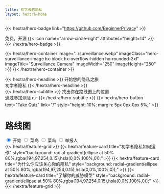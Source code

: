 ```yaml
---
title: 初学者的隐私
layout: hextra-home
---
```


{{< hextra/hero-badge link="https://github.com/BeginnerPrivacy" >}}
  <div class="hx-w-2 hx-h-2 hx-rounded-full hx-bg-primary-400"></div>
  <span>免费，开源</span>
  {{< icon name="arrow-circle-right" attributes="height=14" >}}
{{< /hextra/hero-badge >}}

{{< hextra/hero-container
  image="../surveillance.webp"
  imageClass="hero-surveillance-image hx-block hx-overflow-hidden hx-rounded-3xl"
  imageTitle="Surveillance Camera" 
  imageWidth="250" imageHeight="250" >}}
{{< /hextra/hero-container >}}

<div class="hx-mt-6 hx-mb-6">
{{< hextra/hero-headline >}}
  开始您的隐私之旅&nbsp;<br class="sm:hx-block hx-hidden" />初学者隐私
{{< /hextra/hero-headline >}}
</div>

<div class=" hero-take-quiz hx-mb-12" style="display: inline-flex; width: 100%;">
{{< hextra/hero-subtitle >}}
  找出你在路线图上的位置&nbsp;<br class="sm:hx-block hx-hidden" />通过参加测验 👉
{{< /hextra/hero-subtitle >}}
{{< hextra/hero-button text="Take Quiz" link="/" style="height: 10%; margin: 5px 0px 0px 5%;" >}}
</div>

<div class="hx-mt-6">
    <h1 class="hx-font-bold md:hx-text-5xl">路线图</h1>
    <div class="tabs">
      <input type="radio" id="radio-start" name="tabs" value="start" checked onclick="updateRoadmap()" />
      <label class="tab" for="radio-start">开始</label>
      <input type="radio" id="radio-normie" name="tabs" value="normie" onclick="updateRoadmap()" />
      <label class="tab" for="radio-normie">菜鸟</label>
      <input type="radio" id="radio-anonymous" name="tabs" value="anonymous" onclick="updateRoadmap()" />
      <label class="tab" for="radio-anonymous">菜鸟</label>
      <input type="radio" id="radio-whistleblower" name="tabs" value="whistleblower" onclick="updateRoadmap()" />
      <label class="tab" for="radio-whistleblower">举报人</label>
      <span class="glider"></span>
    </div>
  </div>
</div>

<div id="roadmapContent" class="hx-mt-4">
  <div id="startContent" class="roadmap-section">
    {{< hextra/feature-grid >}}
      {{< hextra/feature-card title="初学者隐私如何运作" style="background: radial-gradient(ellipse at 50% 80%,rgba(194,97,254,0.15),hsla(0,0%,100%,0));" >}}
      {{< hextra/feature-card title="为什么你应该关心你的隐私" style="background: radial-gradient(ellipse at 50% 80%,rgba(194,97,254,0.15),hsla(0,0%,100%,0));" >}}
      {{< hextra/feature-card title="了解你的威胁模型" style="background: radial-gradient(ellipse at 50% 80%,rgba(194,97,254,0.15),hsla(0,0%,100%,0));" >}}
    {{< /hextra/feature-grid >}}
  </div>

  <div id="normieContent" class="roadmap-section" style="display:none;">
    {{< hextra/feature-grid >}}
      {{< hextra/feature-card title="敬请期待！" style="background: radial-gradient(ellipse at 50% 80%,rgba(97, 254, 176, 0.15),hsla(0,0%,100%,0));" >}}
      {{< hextra/feature-card title="敬请期待！" style="background: radial-gradient(ellipse at 50% 80%,rgba(97, 254, 176, 0.15),hsla(0,0%,100%,0));" >}}
      {{< hextra/feature-card title="敬请期待！" style="background: radial-gradient(ellipse at 50% 80%,rgba(97, 254, 176, 0.15),hsla(0,0%,100%,0));" >}}
      {{< hextra/feature-card title="敬请期待！" style="background: radial-gradient(ellipse at 50% 80%,rgba(97, 254, 176, 0.15),hsla(0,0%,100%,0));" >}}
      {{< hextra/feature-card title="敬请期待！" style="background: radial-gradient(ellipse at 50% 80%,rgba(97, 254, 176, 0.15),hsla(0,0%,100%,0));" >}}
    {{< /hextra/feature-grid >}}
  </div>

  <div id="anonymousContent" class="roadmap-section" style="display:none;">
    {{< hextra/feature-grid >}}
      {{< hextra/feature-card title="敬请期待！" style="background: radial-gradient(ellipse at 50% 80%,rgba(254, 225, 97, 0.15),hsla(0,0%,100%,0));" >}}
      {{< hextra/feature-card title="敬请期待！" style="background: radial-gradient(ellipse at 50% 80%,rgba(254, 225, 97, 0.15),hsla(0,0%,100%,0));" >}}
      {{< hextra/feature-card title="敬请期待！" style="background: radial-gradient(ellipse at 50% 80%,rgba(254, 225, 97, 0.15),hsla(0,0%,100%,0));" >}}
      {{< hextra/feature-card title="敬请期待！" style="background: radial-gradient(ellipse at 50% 80%,rgba(254, 225, 97, 0.15),hsla(0,0%,100%,0));" >}}
      {{< hextra/feature-card title="敬请期待！" style="background: radial-gradient(ellipse at 50% 80%,rgba(254, 225, 97, 0.15),hsla(0,0%,100%,0));" >}}
    {{< /hextra/feature-grid >}}
  </div>

  <div id="whistleblowerContent" class="roadmap-section" style="display:none;">
    {{< hextra/feature-grid >}}
      {{< hextra/feature-card title="敬请期待！" style="background: radial-gradient(ellipse at 50% 80%,rgba(254, 128, 97, 0.15),hsla(0,0%,100%,0));" >}}
      {{< hextra/feature-card title="敬请期待！" style="background: radial-gradient(ellipse at 50% 80%,rgba(254, 128, 97, 0.15),hsla(0,0%,100%,0));" >}}
      {{< hextra/feature-card title="敬请期待！" style="background: radial-gradient(ellipse at 50% 80%,rgba(254, 128, 97, 0.15),hsla(0,0%,100%,0));" >}}
      {{< hextra/feature-card title="敬请期待！" style="background: radial-gradient(ellipse at 50% 80%,rgba(254, 128, 97, 0.15),hsla(0,0%,100%,0));" >}}
      {{< hextra/feature-card title="敬请期待！" style="background: radial-gradient(ellipse at 50% 80%,rgba(254, 128, 97, 0.15),hsla(0,0%,100%,0));" >}}
    {{< /hextra/feature-grid >}}
  </div>
</div>

<script>
  function updateRoadmap() {
    const sections = document.querySelectorAll('.roadmap-section');
    sections.forEach(section => section.style.display = 'none');
    
    const selectedTab = document.querySelector('input[name="tabs"]:checked').value;
    document.getElementById(selectedTab + 'Content').style.display = 'block';
  }
</script>